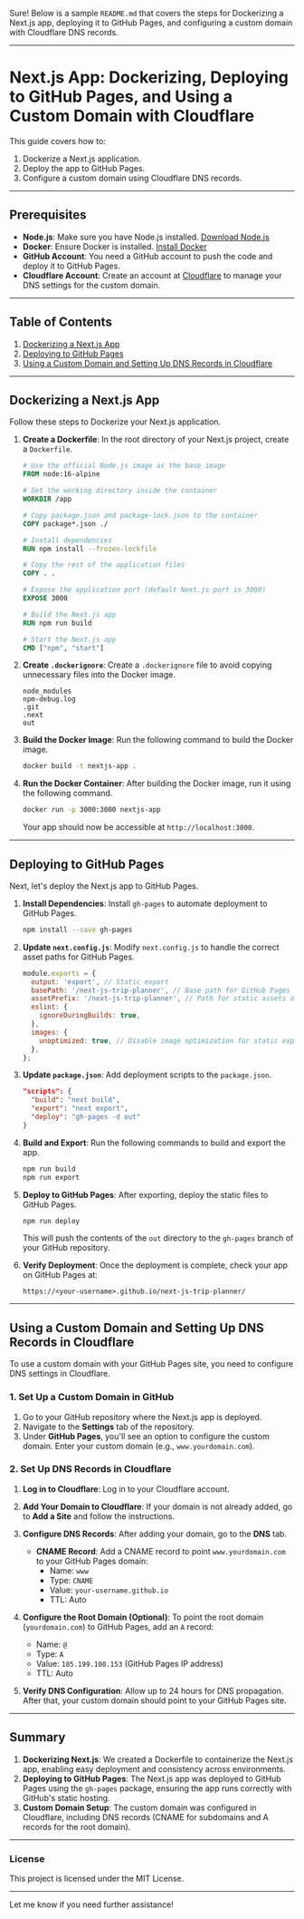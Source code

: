 Sure! Below is a sample `README.md` that covers the steps for Dockerizing a Next.js app, deploying it to GitHub Pages, and configuring a custom domain with Cloudflare DNS records.

---

# Next.js App: Dockerizing, Deploying to GitHub Pages, and Using a Custom Domain with Cloudflare

This guide covers how to:
1. Dockerize a Next.js application.
2. Deploy the app to GitHub Pages.
3. Configure a custom domain using Cloudflare DNS records.

---

## Prerequisites

- **Node.js**: Make sure you have Node.js installed. [Download Node.js](https://nodejs.org/)
- **Docker**: Ensure Docker is installed. [Install Docker](https://www.docker.com/get-started)
- **GitHub Account**: You need a GitHub account to push the code and deploy it to GitHub Pages.
- **Cloudflare Account**: Create an account at [Cloudflare](https://www.cloudflare.com/) to manage your DNS settings for the custom domain.

---

## Table of Contents

1. [Dockerizing a Next.js App](#dockerizing-a-nextjs-app)
2. [Deploying to GitHub Pages](#deploying-to-github-pages)
3. [Using a Custom Domain and Setting Up DNS Records in Cloudflare](#using-a-custom-domain-and-setting-up-dns-records-in-cloudflare)

---

## Dockerizing a Next.js App

Follow these steps to Dockerize your Next.js application.

1. **Create a Dockerfile**: In the root directory of your Next.js project, create a `Dockerfile`.

   ```Dockerfile
   # Use the official Node.js image as the base image
   FROM node:16-alpine

   # Set the working directory inside the container
   WORKDIR /app

   # Copy package.json and package-lock.json to the container
   COPY package*.json ./

   # Install dependencies
   RUN npm install --frozen-lockfile

   # Copy the rest of the application files
   COPY . .

   # Expose the application port (default Next.js port is 3000)
   EXPOSE 3000

   # Build the Next.js app
   RUN npm run build

   # Start the Next.js app
   CMD ["npm", "start"]
   ```

2. **Create `.dockerignore`**: Create a `.dockerignore` file to avoid copying unnecessary files into the Docker image.

   ```plaintext
   node_modules
   npm-debug.log
   .git
   .next
   out
   ```

3. **Build the Docker Image**: Run the following command to build the Docker image.

   ```bash
   docker build -t nextjs-app .
   ```

4. **Run the Docker Container**: After building the Docker image, run it using the following command.

   ```bash
   docker run -p 3000:3000 nextjs-app
   ```

   Your app should now be accessible at `http://localhost:3000`.

---

## Deploying to GitHub Pages

Next, let's deploy the Next.js app to GitHub Pages.

1. **Install Dependencies**: Install `gh-pages` to automate deployment to GitHub Pages.

   ```bash
   npm install --save gh-pages
   ```

2. **Update `next.config.js`**: Modify `next.config.js` to handle the correct asset paths for GitHub Pages.

   ```js
   module.exports = {
     output: 'export', // Static export
     basePath: '/next-js-trip-planner', // Base path for GitHub Pages
     assetPrefix: '/next-js-trip-planner', // Path for static assets on GitHub Pages
     eslint: {
       ignoreDuringBuilds: true,
     },
     images: {
       unoptimized: true, // Disable image optimization for static export
     },
   };
   ```

3. **Update `package.json`**: Add deployment scripts to the `package.json`.

   ```json
   "scripts": {
     "build": "next build",
     "export": "next export",
     "deploy": "gh-pages -d out"
   }
   ```

4. **Build and Export**: Run the following commands to build and export the app.

   ```bash
   npm run build
   npm run export
   ```

5. **Deploy to GitHub Pages**: After exporting, deploy the static files to GitHub Pages.

   ```bash
   npm run deploy
   ```

   This will push the contents of the `out` directory to the `gh-pages` branch of your GitHub repository.

6. **Verify Deployment**: Once the deployment is complete, check your app on GitHub Pages at:

   ```
   https://<your-username>.github.io/next-js-trip-planner/
   ```

---

## Using a Custom Domain and Setting Up DNS Records in Cloudflare

To use a custom domain with your GitHub Pages site, you need to configure DNS settings in Cloudflare.

### 1. Set Up a Custom Domain in GitHub

1. Go to your GitHub repository where the Next.js app is deployed.
2. Navigate to the **Settings** tab of the repository.
3. Under **GitHub Pages**, you'll see an option to configure the custom domain. Enter your custom domain (e.g., `www.yourdomain.com`).

### 2. Set Up DNS Records in Cloudflare

1. **Log in to Cloudflare**: Log in to your Cloudflare account.
2. **Add Your Domain to Cloudflare**: If your domain is not already added, go to **Add a Site** and follow the instructions.
3. **Configure DNS Records**: After adding your domain, go to the **DNS** tab.
   - **CNAME Record**: Add a CNAME record to point `www.yourdomain.com` to your GitHub Pages domain:
     - Name: `www`
     - Type: `CNAME`
     - Value: `your-username.github.io`
     - TTL: Auto

4. **Configure the Root Domain (Optional)**: To point the root domain (`yourdomain.com`) to GitHub Pages, add an `A` record:
   - Name: `@`
   - Type: `A`
   - Value: `185.199.108.153` (GitHub Pages IP address)
   - TTL: Auto

5. **Verify DNS Configuration**: Allow up to 24 hours for DNS propagation. After that, your custom domain should point to your GitHub Pages site.

---

## Summary

1. **Dockerizing Next.js**: We created a Dockerfile to containerize the Next.js app, enabling easy deployment and consistency across environments.
2. **Deploying to GitHub Pages**: The Next.js app was deployed to GitHub Pages using the `gh-pages` package, ensuring the app runs correctly with GitHub's static hosting.
3. **Custom Domain Setup**: The custom domain was configured in Cloudflare, including DNS records (CNAME for subdomains and A records for the root domain).

---

### License

This project is licensed under the MIT License.

---

Let me know if you need further assistance!
